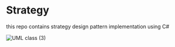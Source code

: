 # Strategy
this repo contains strategy design pattern implementation using C#


![UML class (3)](https://user-images.githubusercontent.com/82495629/123960228-babb1f00-d9b7-11eb-9f5e-5d5cc642d1f6.png)

